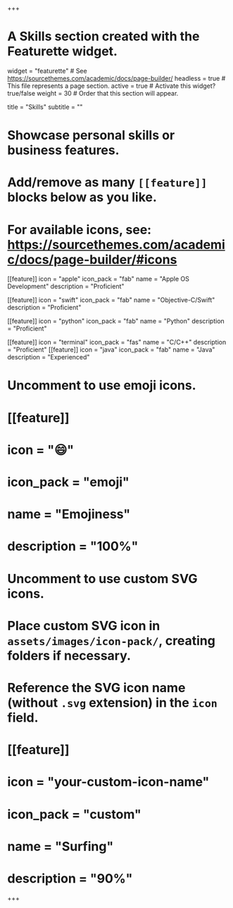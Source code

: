 +++
# A Skills section created with the Featurette widget.
widget = "featurette"  # See https://sourcethemes.com/academic/docs/page-builder/
headless = true  # This file represents a page section.
active = true  # Activate this widget? true/false
weight = 30  # Order that this section will appear.

title = "Skills"
subtitle = ""

# Showcase personal skills or business features.
# 
# Add/remove as many `[[feature]]` blocks below as you like.
# 
# For available icons, see: https://sourcethemes.com/academic/docs/page-builder/#icons


[[feature]]
  icon = "apple"
  icon_pack = "fab"
  name = "Apple OS Development"
  description = "Proficient" 

  
[[feature]]
  icon = "swift"
  icon_pack = "fab"
  name = "Objective-C/Swift"
  description = "Proficient" 
  
[[feature]]
  icon = "python"
  icon_pack = "fab"
  name = "Python"
  description = "Proficient"
  
[[feature]]
  icon = "terminal"
  icon_pack = "fas"
  name = "C/C++"
  description = "Proficient"
[[feature]]
  icon = "java"
  icon_pack = "fab"
  name = "Java"
  description = "Experienced" 

# Uncomment to use emoji icons.
# [[feature]]
#  icon = ":smile:"
#  icon_pack = "emoji"
#  name = "Emojiness"
#  description = "100%"  

# Uncomment to use custom SVG icons.
# Place custom SVG icon in `assets/images/icon-pack/`, creating folders if necessary.
# Reference the SVG icon name (without `.svg` extension) in the `icon` field.
# [[feature]]
#  icon = "your-custom-icon-name"
#  icon_pack = "custom"
#  name = "Surfing"
#  description = "90%"

+++
